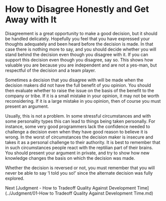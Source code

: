 # How to Disagree Honestly and Get Away with It

Disagreement is a great opportunity to make a good decision, but it should be handled delicately. Hopefully you feel that you have expressed your thoughts adequately and been heard before the decision is made. In that case there is nothing more to say, and you should decide whether you will stand behind the decision even though you disagree with it. If you can support this decision even though you disagree, say so. This shows how valuable you are because you are independent and are not a yes-man, but respectful of the decision and a team player.

Sometimes a decision that you disagree with will be made when the decision makers did not have the full benefit of you opinion. You should then evaluate whether to raise the issue on the basis of the benefit to the company or tribe. If it is a small mistake in your opinion, it may not be worth reconsidering. If it is a large mistake in you opinion, then of course you must present an argument.

Usually, this is not a problem. In some stressful circumstances and with some personality types this can lead to things being taken personally. For instance, some very good programmers lack the confidence needed to challenge a decision even when they have good reason to believe it is wrong. In the worst of circumstances the decision maker is insecure and takes it as a personal challenge to their authority. It is best to remember that in such circumstances people react with the reptilian part of their brains. You should present your argument in private, and try to show how new knowledge changes the basis on which the decision was made.

Whether the decision is reversed or not, you must remember that you will never be able to say ‘I told you so!’ since the alternate decision was fully explored.

Next [Judgment - How to Tradeoff Quality Against Development Time](../Judgment/01-How to Tradeoff Quality Against Development Time.md)